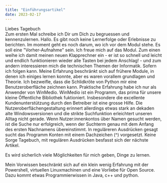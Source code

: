 ```yaml
---
title: "Einführungsartikel"
date: 2023-02-17
---
```


Liebes Tagebuch  
Zum ersten Mal schreibe ich Dir um Dich zu begruessen und kennenzulernen. Hallo. Es gibt noch keine Lernerfolge oder Erlebnisse zu berichten. Im moment geht es noch darum, wo ich vor dem Modul stehe. Es soll eine "Vorher-Aufnahme" sein. Ich freue mich auf das Modul. Zum einen weihe ich damit meinen neuen Klapprechner ein - er ist so schnell und leicht und endlich funktionieren wieder alle Tasten bei jedem Anschlag! - und zum andern interessieren mich die technischen Themen der Informatik. Sofern ich folgen kann. Meine Erfahrung beschränkt sich auf frühere Module, in denen ich einiges lernen konnte, aber es waren vorallem grundlagen und Theorie. Ich bezweifle, dass die Schlidkröte von Python mir eine Benutzeroberfläche zeichnen kann. Praktische Erfahrung habe ich nur als Anwender von WinMedio. WinMedio ist ein Programm, das prima für unsere kleine Öffentliche Bibliothek fuktioniert. Insbesondere die excellente Kundenunterstützung durch den Betreiber ist eine grosse Hilfe. Die Nutzeroberflächengestaltung erinnert allerdings etwas stark an dekaden alte Windowsversionen und die strikte Suchfunktion erleichtert unseren Alltag nicht gerade. Wenn Nutzer:innenkontos über Namen gesucht werden, ist die Suche nur erfolgreich, wenn der Suchterm genau mit dem Anfang des ersten Nachnamens übereinstimmt. In reguläreren Ausdrücken gesagt sucht das Programm Konten mit einem Dachzeichen (^) vorgesetzt. Keine Sorge Tagebuch, mit regulären Ausdrücken besfasst sich der nächste Artikel.

Es wird sicherlich viele Möglichkeiten für mich geben, Dinge zu lernen. 

<!-- Das Modul BAIN klingt ganz interessant. Ich hoffe etwas programieren zu können in diesem Modul, habe aber gehört, dass das eventuell nicht so stark vorkommen wird. Egal, ich bin gerne bereit mich auf neues einzulassen. Was mir Sorgen bereitet, ist, dass wir ein "Lerntagebuch" schreiben sollen. Ja, liebes Tagebuch, Du bereitest mir sorgen. Der Dozent will drei bis sechstausend Zeichen pro Eintrag. Dabei faellt mir doch schreiben immer recht schwer. Texte kommen mir nur langsam von den Fingern und von ihrer Qualität bin ich selten überzeugt. Hoffentlich kann ich Tagebucheinträge etwas entspannter angehen. Wir werden es ja sehen. Davon mag ich python am besten. Es hat eine so schön unkomplizierte Syntax. Bis jetzt habe ich jedoch noch nie ein groesseres Programm geschrieben. Soweit mal bis jetzt. Es sind zwar erst 1172 Zeichen, aber ich kann ja noch "nachbessern" falls mir noch etwas in den Sinn kommt. Im schlimmsten Fall gibt es noch ASCII Art. -->

Mein Vorwissen beschränkt sich auf ein klein wenig Erfahrung mit der Powershell, virtuellen Linuxmachinen und eine Vorliebe für Open Source. Dazu kommt etwas Programmierwissen in Java, c++ und python. 
